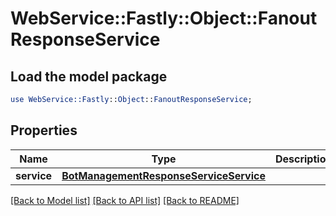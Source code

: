 # WebService::Fastly::Object::FanoutResponseService

## Load the model package
```perl
use WebService::Fastly::Object::FanoutResponseService;
```

## Properties
Name | Type | Description | Notes
------------ | ------------- | ------------- | -------------
**service** | [**BotManagementResponseServiceService**](BotManagementResponseServiceService.md) |  | [optional] 

[[Back to Model list]](../README.md#documentation-for-models) [[Back to API list]](../README.md#documentation-for-api-endpoints) [[Back to README]](../README.md)


